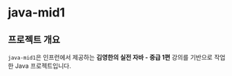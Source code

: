 # java-mid1

## 프로젝트 개요

`java-mid1`은 인프런에서 제공하는 **김영한의 실전 자바 - 중급 1편** 강의를 기반으로 작업한 Java 프로젝트입니다.

